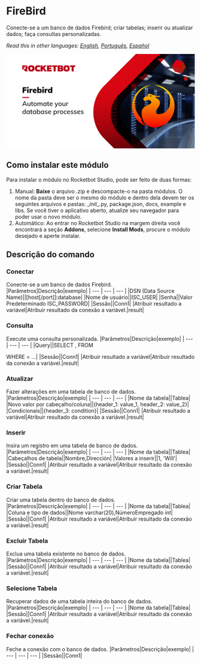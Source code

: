 



# FireBird
  
Conecte-se a um banco de dados Firebird; criar tabelas; inserir ou atualizar dados; faça consultas personalizadas.  

  
*Read this in other languages: [English](Manual_FireBird.md), [Português](Manual_FireBird.pr.md), [Español](Manual_FireBird.es.md)*  

  
![banner](imgs/Banner_FireBird.jpg)
## Como instalar este módulo
  
Para instalar o módulo no Rocketbot Studio, pode ser feito de duas formas:
1. Manual: __Baixe__ o arquivo .zip e descompacte-o na pasta módulos. O nome da pasta deve ser o mesmo do módulo e dentro dela devem ter os seguintes arquivos e pastas: \__init__.py, package.json, docs, example e libs. Se você tiver o aplicativo aberto, atualize seu navegador para poder usar o novo módulo.
2. Automático: Ao entrar no Rocketbot Studio na margem direita você encontrará a seção **Addons**, selecione **Install Mods**, procure o módulo desejado e aperte instalar.  


## Descrição do comando

### Conectar
  
Conecte-se a um banco de dados Firebird.
|Parâmetros|Descrição|exemplo|
| --- | --- | --- |
|DSN (Data Source Name)||[host[/port]]:database|
|Nome de usuário||ISC_USER|
|Senha||Valor Predeterminado ISC_PASSWORD|
|Sessão||Conn1|
|Atribuir resultado a variável|Atribuir resultado da conexão a variável.|result|

### Consulta
  
Execute uma consulta personalizada.
|Parâmetros|Descrição|exemplo|
| --- | --- | --- |
|Query||SELECT <column>, <column> FROM <table> WHERE <column> = <value> ...|
|Sessão||Conn1|
|Atribuir resultado a variável|Atribuir resultado da conexão a variável.|result|

### Atualizar
  
Fazer alterações em uma tabela de banco de dados.
|Parâmetros|Descrição|exemplo|
| --- | --- | --- |
|Nome da tabela||Tablea|
|Novo valor por cabeçalho/coluna||{header_1: value_1, header_2: value_2}|
|Condicionais||{header_3: condition}|
|Sessão||Conn1|
|Atribuir resultado a variável|Atribuir resultado da conexão a variável.|result|

### Inserir
  
Insira um registro em uma tabela de banco de dados.
|Parâmetros|Descrição|exemplo|
| --- | --- | --- |
|Nome da tabela||Tablea|
|Cabeçalhos de tabela||Nombre,Dirección|
|Valores a inserir||1, 'Will'|
|Sessão||Conn1|
|Atribuir resultado a variável|Atribuir resultado da conexão a variável.|result|

### Criar Tabela
  
Criar uma tabela dentro do banco de dados.
|Parâmetros|Descrição|exemplo|
| --- | --- | --- |
|Nome da tabela||Tablea|
|Coluna e tipo de dados||Nome varchar(20),NúmeroEmpregado int|
|Sessão||Conn1|
|Atribuir resultado a variável|Atribuir resultado da conexão a variável.|result|

### Excluir Tabela
  
Exclua uma tabela existente no banco de dados.
|Parâmetros|Descrição|exemplo|
| --- | --- | --- |
|Nome da tabela||Tablea|
|Sessão||Conn1|
|Atribuir resultado a variável|Atribuir resultado da conexão a variável.|result|

### Selecione Tabela
  
Recuperar dados de uma tabela inteira do banco de dados.
|Parâmetros|Descrição|exemplo|
| --- | --- | --- |
|Nome da tabela||Tablea|
|Sessão||Conn1|
|Atribuir resultado a variável|Atribuir resultado da conexão a variável.|result|

### Fechar conexão
  
Feche a conexão com o banco de dados.
|Parâmetros|Descrição|exemplo|
| --- | --- | --- |
|Sessão||Conn1|
